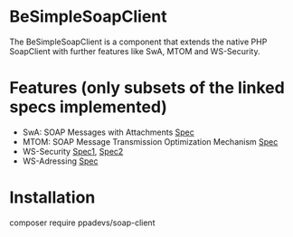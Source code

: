 # BeSimpleSoapClient

The BeSimpleSoapClient is a component that extends the native PHP SoapClient with further features like SwA, MTOM and WS-Security.

# Features (only subsets of the linked specs implemented)

* SwA: SOAP Messages with Attachments [Spec](http://www.w3.org/TR/SOAP-attachments)
* MTOM: SOAP Message Transmission Optimization Mechanism [Spec](http://www.w3.org/TR/soap12-mtom/)
* WS-Security [Spec1](http://docs.oasis-open.org/wss/2004/01/oasis-200401-wss-soap-message-security-1.0.pdf), [Spec2](http://docs.oasis-open.org/wss/2004/01/oasis-200401-wss-username-token-profile-1.0.pdf)
* WS-Adressing [Spec](http://www.w3.org/2002/ws/addr/)

# Installation

composer require ppadevs/soap-client